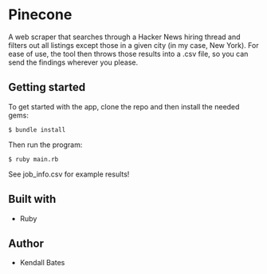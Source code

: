 # Pinecone

A web scraper that searches through a Hacker News hiring thread and filters out all listings except those in a given city (in my case, New York). For ease of use, the tool then throws those results into a .csv file, so you can send the findings wherever you please.

## Getting started

To get started with the app, clone the repo and then install the needed gems:

```
$ bundle install
```

Then run the program:

```
$ ruby main.rb
```

See job_info.csv for example results!

## Built with
- Ruby

## Author
- Kendall Bates
